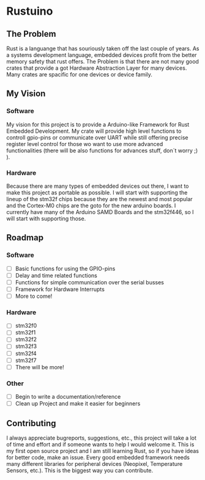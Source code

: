 # Rustuino
## The Problem
Rust is a languange that has souriously taken off the last couple of years. As a systems development language, embedded devices profit from the better memory safety that rust offers. The Problem is that there are not many good crates that provide a got Hardware Abstraction Layer for many devices. Many crates are spacific for one devices or device family.

## My Vision
### Software
My vision for this project is to provide a Arduino-like Framework for Rust Embedded Development. My crate will provide high level functions to controll gpio-pins or communicate over UART while still offering precise register level control for those wo want to use more advanced functionalities (there will be also functions for advances stuff, don´t worry ;) ).

### Hardware
Because there are many types of embedded devices out there, I want to make this project as portable as possible. I will start with supporting the lineup of the stm32f chips because they are the newest and most popular and the Cortex-M0 chips are the goto for the new arduino boards. I currently have many of the Arduino SAMD Boards and the stm32f446, so I will start with supporting those.

## Roadmap
### Software
- [ ] Basic functions for using the GPIO-pins
- [ ] Delay and time related functions
- [ ] Functions for simple communication over the serial busses
- [ ] Framework for Hardware Interrupts
- [ ] More to come!

### Hardware
- [ ] stm32f0
- [ ] stm32f1
- [ ] stm32f2
- [ ] stm32f3
- [ ] stm32f4
- [ ] stm32f7
- [ ] There will be more!

### Other
- [ ] Begin to write a documentation/reference
- [ ] Clean up Project and make it easier for beginners

## Contributing
I always appreciate bugreports, suggestions, etc., this project will take a lot of time and effort and if someone wants to help I would welcome it.
This is my first open source project and I am still learning Rust, so if you have ideas for better code, make an issue.
Every good embedded framework needs many different libraries for peripheral devices (Neopixel, Temperature Sensors, etc.). This is the biggest way you can contribute.
